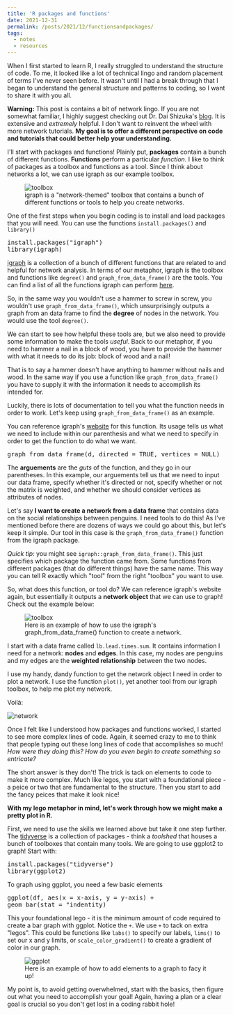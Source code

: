 ```yaml
---
title: 'R packages and functions'
date: 2021-12-31
permalink: /posts/2021/12/functionsandpackages/
tags:
  - notes
  - resources
---
```

When I first started to learn R, I really struggled to understand the structure of code. To me, it looked like a lot of technical lingo and random placement of terms I've never seen before. It wasn't until I had a break through that I began to understand the general structure and patterns to coding, so I want to share it with you all. 

**Warning:** This post is contains a bit of network lingo. If you are not somewhat familiar, I highly suggest checking out Dr. Dai Shizuka's [blog](https://dshizuka.github.io/networkanalysis/). It is extensive and _extremely_ helpful. I don't want to reinvent the wheel with more network tutorials. **My goal is to offer a different perspective on code and tutorials that could better help your understanding.**

I'll start with packages and functions! Plainly put, **packages** contain a bunch of different functions. **Functions** perform a particular _function_. I like to think of packages as a toolbox and functions as a tool. Since I think about networks a lot, we can use igraph as our example toolbox. 

<figure>
  <img src="https://user-images.githubusercontent.com/78130420/147727762-a4946fc0-7b32-4b85-bed5-13da74fc4cd9.png" alt="toolbox">
  <figcaption>igraph is a "network-themed" toolbox that contains a bunch of different functions or tools to help you create networks.</figcaption>
</figure>

One of the first steps when you begin coding is to install and load packages that you will need. You can use the functions `install.packages()` and `library()`

<pre>
install.packages("igraph")
library(igraph)
</pre>

[igraph](https://igraph.org/) is a collection of a bunch of different functions that are related to and helpful for network analysis. In terms of our metaphor, igraph is the toolbox and functions like `degree()` and `graph_from_data_frame()` are the tools. You can find a list of all the functions igraph can perform [here](https://igraph.org/r/doc/).

So, in the same way you wouldn't use a hammer to screw in screw, you wouldn't use `graph_from_data_frame()`, which unsurprisingly outputs a graph from an data frame to find the **degree** of nodes in the network. You would use the tool `degree()`.

We can start to see how helpful these tools are, but we also need to provide some information to make the tools _useful_. Back to our metaphor, if you need to hammer a nail in a block of wood, you have to provide the hammer with what it needs to do its job: block of wood and a nail!

That is to say a hammer doesn't have anything to hammer without nails and wood. In the same way if you use a function like `graph_from_data_frame()` you have to supply it with the information it needs to accomplish its intended for. 

Luckily, there is lots of documentation to tell you what the function needs in order to work. Let's keep using `graph_from_data_frame()` as an example. 

You can reference igraph's [website](https://igraph.org/r/doc/graph_from_data_frame.html) for this function. Its usage tells us what we need to include within our parenthesis and what we need to specify in order to get the function to do what we want. 

<pre>
graph_from_data_frame(d, directed = TRUE, vertices = NULL)
</pre>

The **arguements** are the _guts_ of the function, and they go in our parentheses. In this example, our arguements tell us that we need to input our data frame, specify whether it's directed or not, specify whether or not the matrix is weighted, and whether we should consider vertices as attributes of nodes.

Let's say **I want to create a network from a data frame** that contains data on the social relationships between penguins. I need tools to do this! As I've mentioned before there are dozens of ways we could go about this, but let's keep it simple. Our tool in this case is the `graph_from_data_frame()` function from the igraph package.

_Quick tip:_ you might see `igraph::graph_from_data_frame()`. This just specifies which package the function came from. Some functions from different packages (that do different things) have the same name. This way you can tell R exactly which "tool" from the right "toolbox" you want to use. 

So, what does this function, or tool do? We can reference igraph's website again, but essentially it outputs a **network object** that we can use to graph! Check out the example below:

<figure>
  <img src="https://user-images.githubusercontent.com/78130420/147728215-595fd6b2-0b64-4cfa-8a25-10a40279ec22.png" alt="toolbox">
  <figcaption>Here is an example of how to use the igraph's graph_from_data_frame() function to create a network.</figcaption>
</figure>

I start with a data frame called `lb.lead.times.sum`. It contains information I need for a network: **nodes** and **edges**. In this case, my nodes are penguins and my edges are the **weighted relationship** between the two nodes.

I use my handy, dandy function to get the network object I need in order to plot a network. I use the function `plot()`, yet another tool from our igraph toolbox, to help me plot my network. 

Voilà:

![network](https://user-images.githubusercontent.com/78130420/147728348-8dc2dd72-b6a4-43ca-ade2-58b954216a90.png)

Once I felt like I understood how packages and functions worked, I started to see more complex lines of code. Again, it seemed crazy to me to think that people typing out these long lines of code that accomplishes so much! _How were they doing this? How do you even begin to create something so entricate?_

The short answer is they don't! The trick is tack on elements to code to make it more complex. Much like legos, you start with a foundational piece - a peice or two that are fundamental to the structure. Then you start to add the fancy peices that make it look nice! 

**With my lego metaphor in mind, let's work through how we might make a pretty plot in R.**

First, we need to use the skills we learned above but take it one step further. The [tidyverse](https://www.tidyverse.org/) is a collection of packages - think a _toolshed_ that houses a bunch of toolboxes that contain many tools. We are going to use ggplot2 to graph! Start with:
<pre>
install.packages("tidyverse")
library(ggplot2)
</pre>

To graph using ggplot, you need a few basic elements
<pre>
ggplot(df, aes(x = x-axis, y = y-axis) +
geom_bar(stat = "indentity)
</pre>

This your foundational lego - it is the minimum amount of code required to create a bar graph with ggplot. Notice the `+`. We use `+` to tack on extra "legos". This could be functions like `labs()` to specify our labels, `lims()` to set our x and y limits, or `scale_color_gradient()` to create a gradient of color in our graph.

<figure>
  <img src="https://user-images.githubusercontent.com/78130420/147730639-c0d31314-52ad-4a77-ac5e-256a073c5b50.png" alt="ggplot">
  <figcaption>Here is an example of how to add elements to a graph to facy it up!</figcaption>
</figure>

My point is, to avoid getting overwhelmed, start with the basics, then figure out what you need to accomplish your goal! Again, having a plan or a clear goal is crucial so you don't get lost in a coding rabbit hole!
